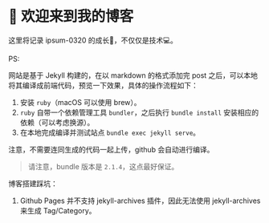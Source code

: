 # 👏 欢迎来到我的博客

这里将记录 ipsum-0320 的成长🏃，不仅仅是技术💻。

PS:

网站是基于 Jekyll 构建的，在以 markdown 的格式添加完 post 之后，可以本地将其编译成前端代码，预览一下效果，具体的操作流程如下：

1. 安装 `ruby`（macOS 可以使用 brew）。
2. `ruby` 自带一个依赖管理工具 `bundler`，之后执行 `bundle install` 安装相应的依赖（可以考虑换源）。
3. 在本地完成编译并测试站点 `bundle exec jekyll serve`。

注意，不需要连同生成的代码一起上传，github 会自动进行编译。

> 请注意，bundle 版本是 `2.1.4`，这点最好保证。

博客搭建踩坑：

1. Github Pages 并不支持 jekyll-archives 插件，因此无法使用 jekyll-archives 来生成 Tag/Category。